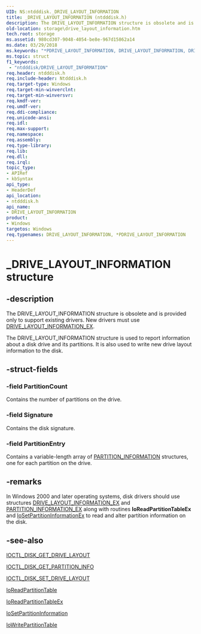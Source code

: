 ```yaml
---
UID: NS:ntdddisk._DRIVE_LAYOUT_INFORMATION
title: _DRIVE_LAYOUT_INFORMATION (ntdddisk.h)
description: The DRIVE_LAYOUT_INFORMATION structure is obsolete and is provided only to support existing drivers.
old-location: storage\drive_layout_information.htm
tech.root: storage
ms.assetid: 980cd307-9048-4054-be8e-967d15862a14
ms.date: 03/29/2018
ms.keywords: "*PDRIVE_LAYOUT_INFORMATION, DRIVE_LAYOUT_INFORMATION, DRIVE_LAYOUT_INFORMATION structure [Storage Devices], PDRIVE_LAYOUT_INFORMATION, PDRIVE_LAYOUT_INFORMATION structure pointer [Storage Devices], _DRIVE_LAYOUT_INFORMATION, ntdddisk/DRIVE_LAYOUT_INFORMATION, ntdddisk/PDRIVE_LAYOUT_INFORMATION, storage.drive_layout_information, structs-disk_4b519d3d-0729-4390-a2e2-b5eb37738db1.xml"
ms.topic: struct
f1_keywords:
 - "ntdddisk/DRIVE_LAYOUT_INFORMATION"
req.header: ntdddisk.h
req.include-header: Ntdddisk.h
req.target-type: Windows
req.target-min-winverclnt: 
req.target-min-winversvr: 
req.kmdf-ver: 
req.umdf-ver: 
req.ddi-compliance: 
req.unicode-ansi: 
req.idl: 
req.max-support: 
req.namespace: 
req.assembly: 
req.type-library: 
req.lib: 
req.dll: 
req.irql: 
topic_type:
- APIRef
- kbSyntax
api_type:
- HeaderDef
api_location:
- ntdddisk.h
api_name:
- DRIVE_LAYOUT_INFORMATION
product:
- Windows
targetos: Windows
req.typenames: DRIVE_LAYOUT_INFORMATION, *PDRIVE_LAYOUT_INFORMATION
---
```


# _DRIVE_LAYOUT_INFORMATION structure


## -description


The DRIVE_LAYOUT_INFORMATION structure is obsolete and is provided only to support existing drivers. New drivers must use <a href="https://docs.microsoft.com/windows-hardware/drivers/ddi/content/ntdddisk/ns-ntdddisk-_drive_layout_information_ex">DRIVE_LAYOUT_INFORMATION_EX</a>. 

The DRIVE_LAYOUT_INFORMATION structure is used to report information about a disk drive and its partitions. It is also used to write new drive layout information to the disk. 


## -struct-fields




### -field PartitionCount

Contains the number of partitions on the drive. 


### -field Signature

Contains the disk signature.


### -field PartitionEntry

Contains a variable-length array of <a href="https://docs.microsoft.com/windows-hardware/drivers/ddi/content/ntdddisk/ns-ntdddisk-_partition_information">PARTITION_INFORMATION</a> structures, one for each partition on the drive. 


## -remarks



In Windows 2000 and later operating systems, disk drivers should use structures <a href="https://docs.microsoft.com/windows-hardware/drivers/ddi/content/ntdddisk/ns-ntdddisk-_drive_layout_information_ex">DRIVE_LAYOUT_INFORMATION_EX</a> and <a href="https://docs.microsoft.com/windows-hardware/drivers/ddi/content/ntdddisk/ns-ntdddisk-_partition_information_ex">PARTITION_INFORMATION_EX</a> along with routines <b>IoReadPartitionTableEx</b> and <a href="https://docs.microsoft.com/windows-hardware/drivers/ddi/content/ntddk/nf-ntddk-iosetpartitioninformationex">IoSetPartitionInformationEx</a> to read and alter partition information on the disk. 




## -see-also




<a href="https://docs.microsoft.com/windows-hardware/drivers/ddi/content/ntdddisk/ni-ntdddisk-ioctl_disk_get_drive_layout">IOCTL_DISK_GET_DRIVE_LAYOUT</a>



<a href="https://docs.microsoft.com/windows-hardware/drivers/ddi/content/ntdddisk/ni-ntdddisk-ioctl_disk_get_partition_info">IOCTL_DISK_GET_PARTITION_INFO</a>



<a href="https://docs.microsoft.com/windows-hardware/drivers/ddi/content/ntdddisk/ni-ntdddisk-ioctl_disk_set_drive_layout">IOCTL_DISK_SET_DRIVE_LAYOUT</a>



<a href="https://docs.microsoft.com/windows-hardware/drivers/ddi/content/ntddk/nf-ntddk-ioreadpartitiontable">IoReadPartitionTable</a>



<a href="https://docs.microsoft.com/windows-hardware/drivers/ddi/content/ntddk/nf-ntddk-ioreadpartitiontableex">IoReadPartitionTableEx</a>



<a href="https://docs.microsoft.com/windows-hardware/drivers/ddi/content/ntddk/nf-ntddk-iosetpartitioninformation">IoSetPartitionInformation</a>



<a href="https://docs.microsoft.com/windows-hardware/drivers/ddi/content/ntddk/nf-ntddk-iowritepartitiontable">IoWritePartitionTable</a>
 

 

